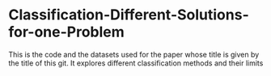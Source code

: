 # Classification-Different-Solutions-for-one-Problem
This is the code and the datasets used for the paper whose title is given by the title of this git. It explores different classification methods and their limits
